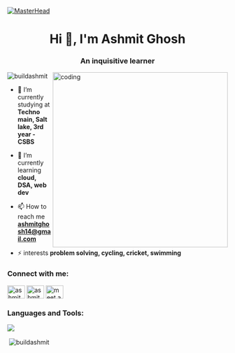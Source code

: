 [![MasterHead](https://mir-s3-cdn-cf.behance.net/project_modules/1400/475eb095746151.5e9ecde695f7a.gif)](https://buildashmit.io)
<h1 align="center">Hi 👋, I'm Ashmit Ghosh</h1>
<h3 align="center">An inquisitive learner</h3>
<image align="right" alt="coding" width="400" src="https://i.pinimg.com/originals/e4/26/70/e426702edf874b181aced1e2fa5c6cde.gif"

<p align="left"> <img src="https://komarev.com/ghpvc/?username=buildashmit&label=Profile%20views&color=0e75b6&style=flat" alt="buildashmit" /> </p>

- 🔭 I’m currently studying at **Techno main, Salt lake, 3rd year - CSBS**

- 🌱 I’m currently learning **cloud, DSA, web dev**

- 📫 How to reach me **ashmitghosh14@gmail.com**

- ⚡ interests **problem solving, cycling, cricket, swimming**

<h3 align="left">Connect with me:</h3>
<p align="left">
<a href="https://twitter.com/ashmitg5" target="blank"><img align="center" src="https://raw.githubusercontent.com/rahuldkjain/github-profile-readme-generator/master/src/images/icons/Social/twitter.svg" alt="ashmitg5" height="30" width="40" /></a>
<a href="https://www.linkedin.com/in/ashmit-ghosh-204310250/" target="blank"><img align="center" src="https://raw.githubusercontent.com/rahuldkjain/github-profile-readme-generator/master/src/images/icons/Social/linked-in-alt.svg" alt="ashmitghosh" height="30" width="40" /></a>
<a href="https://instagram.com/meet.ash14" target="blank"><img align="center" src="https://raw.githubusercontent.com/rahuldkjain/github-profile-readme-generator/master/src/images/icons/Social/instagram.svg" alt="meet.ash14" height="30" width="40" /></a>
</p>

<h3 align="left">Languages and Tools:</h3>

<p align="left">
  <a href="https://skillicons.dev">
    <img src="https://skillicons.dev/icons?i=cpp,c,python,html,css,js,tailwind,nodejs,express,mongodb,mysql,firebase,postman,aws,gcp,git,linux" />
  </a>
</p>

<p>&nbsp;<img align="center" src="https://github-readme-stats.vercel.app/api?username=buildashmit&show_icons=true&locale=en" alt="buildashmit" /></p>

<!--<p align="center"><img align="center" src="https://github-readme-streak-stats.herokuapp.com/?user=buildashmit&" alt="buildashmit" /></p> -->


